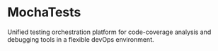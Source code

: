# MochaTests
Unified testing orchestration platform for code-coverage analysis and debugging tools in a flexible devOps environment.
